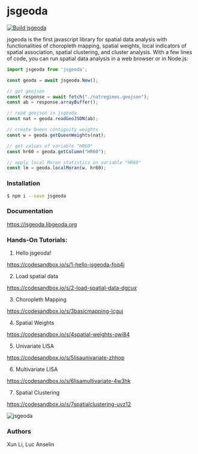 # jsgeoda

[![Build jsgeoda](https://github.com/GeoDaCenter/jsgeoda/actions/workflows/build_and_publish.yml/badge.svg)](https://github.com/GeoDaCenter/jsgeoda/actions/workflows/build_and_publish.yml)

jsgeoda is the first javascript library for spatial data analysis with functionalities of choropleth mapping, spatial weights, local indicators of spatial association,  spatial clustering, and cluster analysis. With a few lines of code, you can run spatial data analysis in a web browser or in Node.js:

```javascript
import jsgeoda from 'jsgeoda';

const geoda = await jsgeoda.New();

// get geojson 
const response = await fetch("./natregimes.geojson");
const ab = response.arrayBuffer();

// read geojson in jsgeoda
const nat = geoda.readGeoJSON(ab);

// create Queen contiguity weights
const w = geoda.getQueenWeights(nat);

// get values of variable "HR60"
const hr60 = geoda.getColumn("HR60");

// apply local Moran statistics on variable "HR60"
const lm = geoda.localMoran(w, hr60);
```

### Installation

```bash
$ npm i --save jsgeoda
```

### Documentation

https://jsgeoda.libgeoda.org



### Hands-On Tutorials:


1. Hello jsgeoda!

https://codesandbox.io/s/1-hello-jsgeoda-foq4j

2. Load spatial data

https://codesandbox.io/s/2-load-spatial-data-dgcux

3. Choropleth Mapping

https://codesandbox.io/s/3basicmapping-lcguj

4. Spatial Weights

https://codesandbox.io/s/4spatial-weights-owi84

5. Univariate LISA

https://codesandbox.io/s/5lisaunivariate-zhhop

6. Multivariate LISA

https://codesandbox.io/s/6lisamultivariate-4w3hk

7. Spatial Clustering

https://codesandbox.io/s/7spatialclustering-uvz12

![jsgeoda](https://gblobscdn.gitbook.com/assets%2F-MMxWNyMbqx5YG1sT6E6%2F-MbTjHyVo53-xm01YxSN%2F-MbTjL-sLNcPihx8_IbV%2FScreen%20Shot%202021-06-05%20at%205.33.17%20PM.png?alt=media&token=3d0934a8-fd16-455c-a09b-e8a403f6e5ce)

### Authors

Xun Li, Luc Anselin



